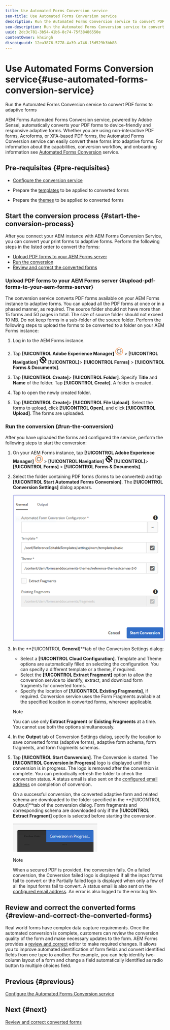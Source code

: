 ```yaml
---
title: Use Automated Forms Conversion service
seo-title: Use Automated Forms Conversion service
description: Run the Automated Forms Conversion service to convert PDF forms to adaptive forms
seo-description: Run the Automated Forms Conversion service to convert PDF forms to adaptive forms
uuid: 2dc3c781-3b54-41b6-8c74-75f38486550e
contentOwner: khsingh
discoiquuid: 12ea3876-5778-4a39-a746-15d529b3bb88
---
```


# Use Automated Forms Conversion service{#use-automated-forms-conversion-service}

Run the Automated Forms Conversion service to convert PDF forms to adaptive forms

AEM Forms Automated Forms Conversion service, powered by Adobe Sensei, automatically converts your PDF forms to device-friendly and responsive adaptive forms. Whether you are using non-interactive PDF forms, Acroforms, or XFA-based PDF forms, the Automated Forms Conversion service can easily convert these forms into adaptive forms. For information about the capabilities, conversion workflow, and onboarding information see [Automated Forms Conversion](/help/forms/using/wip/introduction-to-automated-form-conversion-service.md) service.

## Pre-requisites {#pre-requisites}

* [Configure the conversion service](/help/forms/using/wip/configure-the-automated-forms-conversion-service.md)  

* Prepare the [templates](/help/forms/using/template-editor.md) to be applied to converted forms
* Prepare the [themes](/help/forms/using/themes.md) to be applied to converted forms

## Start the conversion process {#start-the-conversion-process}

After you connect your AEM instance with AEM Forms Conversion Service, you can convert your print forms to adaptive forms. Perform the following steps in the listed order to convert the forms:

* [Upload PDF forms to your AEM Forms server](/help/forms/using/wip/convert-existing-forms-to-adaptive-forms.md#upload-pdf-forms-to-your-aem-forms-server)
* [Run the conversion](/help/forms/using/wip/convert-existing-forms-to-adaptive-forms.md#run-the-conversion)
* [Review and correct the converted forms](#review-and-correct-the-converted-forms)

### Upload PDF forms to your AEM Forms server {#upload-pdf-forms-to-your-aem-forms-server}

The conversion service converts PDF forms available on your AEM Forms instance to adaptive forms. You can upload all the PDF forms at once or in a phased manner, as required. The source folder should not have more than 15 forms and 50 pages in total. The size of source folder should not exceed 10 MB. Do not keep forms in a sub-folder of the source folder. Perform the following steps to upload the forms to be converted to a folder on your AEM Forms instance:

1. Log in to the AEM Forms instance.   

1. Tap **[!UICONTROL Adobe Experience Manager]** ![](../assets/adobeexperiencemanager.png) > **[!UICONTROL Navigation]** ![](../assets/compass.png) **[!UICONTROL]**> **[!UICONTROL Forms]** > **[!UICONTROL Forms & Documents]**.
1. Tap **[!UICONTROL Create]**> **[!UICONTROL Folder]**. Specify **Title** and **Name** of the folder. Tap **[!UICONTROL Create]**. A folder is created.
1. Tap to open the newly created folder.
1. Tap **[!UICONTROL Create]**> **[!UICONTROL File Upload]**. Select the forms to upload, click **[!UICONTROL Open]**, and click **[!UICONTROL Upload]**. The forms are uploaded.

### Run the conversion {#run-the-conversion}

After you have uploaded the forms and configured the service, perform the following steps to start the conversion:

1. On your AEM Forms instance, tap **[!UICONTROL Adobe Experience Manager]** ![](../assets/adobeexperiencemanager.png) > **[!UICONTROL Navigation]** ![](../assets/compass.png) **[!UICONTROL]**> **[!UICONTROL Forms]** > **[!UICONTROL Forms & Documents]**.
1. Select the folder containing PDF forms (forms to be converted) and tap **[!UICONTROL  **Start Automated Forms Conversion**]**. The ****[!UICONTROL Conversion Settings]**** dialog appears.

   ![](assets/start-conversion-dialog.png)

1. In the **[!UICONTROL **General**]**tab of the Conversion Settings dialog:

    * Select a **[!UICONTROL Cloud Configuration]**. Template and Theme options are automatically filled on selecting the configuration. You can specify a different template or a theme, if required.
    * Select the **[!UICONTROL Extract Fragment]** option to allow the conversion service to identify, extract, and download form fragments for converted forms.
    * Specify the location of **[!UICONTROL Existing Fragments]**, if required. Conversion service uses the Form Fragments available at the specified location in converted forms, wherever applicable.

   >[!NOTE]
   >
   >You can use only **Extract Fragment** or **Existing Fragments** at a time. You cannot use both the options simultaneously.

1. In the **Output** tab of Conversion Settings dialog, specify the location to save converted forms (adaptive forms), adaptive form schema, form fragments, and form fragments schemas.
1. Tap **[!UICONTROL Start Conversion]**. The Conversion is started. The **[!UICONTROL Conversion in Progress]** logo is displayed until the conversion is in progress. The logo is removed after the conversion is complete. You can periodically refresh the folder to check the conversion status. A status email is also sent on the [configured email address](/help/forms/using/wip/configure-the-automated-forms-conversion-service.md#main-pars-header-242943920) on completion of conversion.

   On a successful conversion, the converted adaptive form and related schema are downloaded to the folder specified in the **[!UICONTROL Output]**tab of the conversion dialog. Form fragments and corresponding schema are downloaded only if the **[!UICONTROL Extract Fragment]** option is selected before starting the conversion.

   ![](assets/conversion-in-progress.png)

   >[!NOTE]
   >
   >When a secured PDF is provided, the conversion fails. On a failed conversion, the Conversion failed logo is displayed if all the input forms fail to convert or the Partially failed logo is displayed when only a few of all the input forms fail to convert. A status email is also sent on the [configured email address](/help/forms/using/wip/configure-the-automated-forms-conversion-service.md#main-pars-header-242943920). An error is also logged to the error.log file.

## Review and correct the converted forms {#review-and-correct-the-converted-forms}

Real world forms have complex data capture requirements. Once the automated conversion is complete, customers can review the conversion quality of the form and make necessary updates to the form. AEM Forms provides a [review and correct](/help/forms/using/wip/review-correct-ui-edited.md) editor to make required changes. It allows you to improve automated identification of form fields and convert identified fields from one type to another. For example, you can help identify two-column layout of a form and change a field automatically identified as radio button to multiple choices field.

## Previous {#previous}

[Configure the Automated Forms Conversion service](/help/forms/using/wip/configure-the-automated-forms-conversion-service.md)

## Next {#next}

[Review and correct converted forms](/help/forms/using/wip/review-correct-ui-edited.md)
